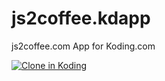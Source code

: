 js2coffee.kdapp
===============

js2coffee.com App for Koding.com

[![Clone in Koding](http://kbutton.org/app.png?v1381183582)](http://kbutton.org/https://github.com/SeriousM/js2coffee.kdapp)
